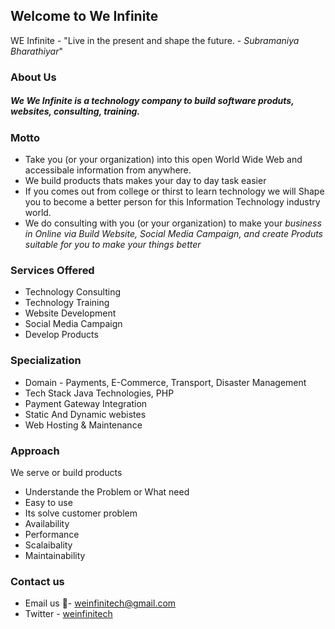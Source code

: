 ## Welcome to We Infinite

WE Infinite - "Live in the present and shape the future. - *Subramaniya Bharathiyar*"

### About Us

##### We **We Infinite** is a technology company to build software produts, websites, consulting, training.

### Motto

* Take you (or your organization) into this open World Wide Web and accessibale information from anywhere. 
* We build products thats makes your day to day task easier
* If you comes out from college or thirst to learn technology we will Shape you to become a better person for this Information Technology industry world.
* We do consulting with you (or your organization) to make your _business in Online via Build Website, Social Media Campaign, and create Produts suitable for you to make your things better_

### Services Offered

* Technology Consulting
* Technology Training
* Website Development
* Social Media Campaign
* Develop Products

### Specialization

* Domain  - Payments, E-Commerce, Transport, Disaster Management
* Tech Stack Java Technologies, PHP
* Payment Gateway Integration
* Static And Dynamic webistes
* Web Hosting & Maintenance

### Approach

We serve or build products 
* Understande the Problem or What need
* Easy to use
* Its solve customer problem
* Availability
* Performance
* Scalaibality
* Maintainability 

### Contact us
* Email us 📧- [weinfinitech@gmail.com](mailto:weinfinitech@gmail.com) 
* Twitter - [weinfinitech](http://twitter.com/weinfinitech)


